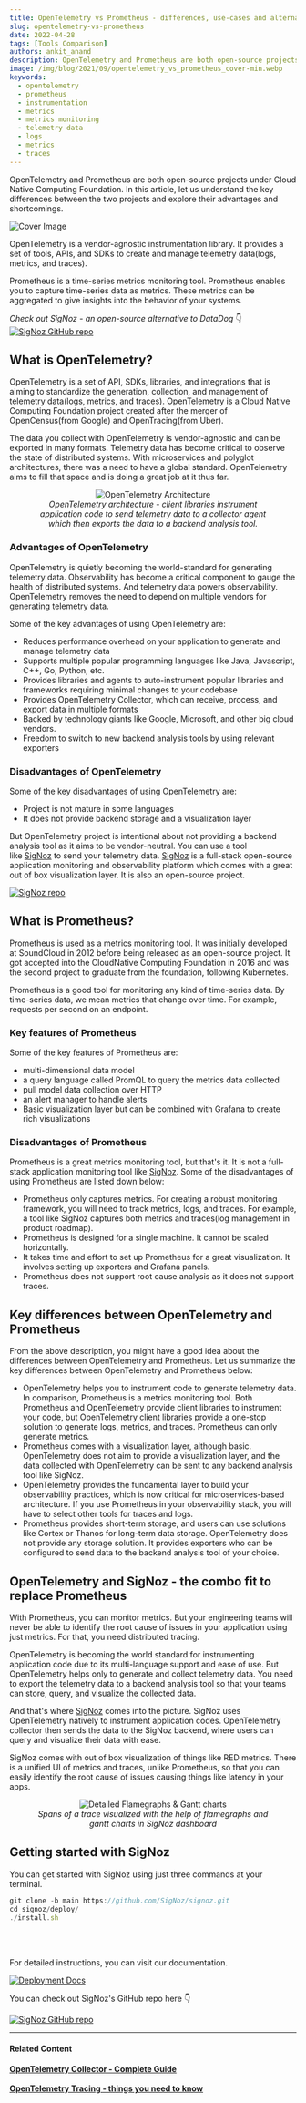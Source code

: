 ```yaml
---
title: OpenTelemetry vs Prometheus - differences, use-cases and alternatives
slug: opentelemetry-vs-prometheus
date: 2022-04-28
tags: [Tools Comparison]
authors: ankit_anand
description: OpenTelemetry and Prometheus are both open-source projects under Cloud Native Computing Foundation. One is used for managing telemetry data and the other is a metrics monitoring tool..
image: /img/blog/2021/09/opentelemetry_vs_prometheus_cover-min.webp
keywords:
  - opentelemetry
  - prometheus
  - instrumentation
  - metrics
  - metrics monitoring
  - telemetry data
  - logs
  - metrics
  - traces
---
```


<head>
  <link rel="canonical" href="https://signoz.io/blog/opentelemetry-vs-prometheus/"/>
</head>

OpenTelemetry and Prometheus are both open-source projects under Cloud Native Computing Foundation. In this article, let us understand the key differences between the two projects and explore their advantages and shortcomings.

<!--truncate-->

![Cover Image](/img/blog/2021/09/opentelemetry_vs_prometheus_cover-min.webp)

OpenTelemetry is a vendor-agnostic instrumentation library. It provides a set of tools, APIs, and SDKs to create and manage telemetry data(logs, metrics, and traces).

Prometheus is a time-series metrics monitoring tool. Prometheus enables you to capture time-series data as metrics. These metrics can be aggregated to give insights into the behavior of your systems.

*Check out SigNoz - an open-source alternative to DataDog* 👇
[![SigNoz GitHub repo](/img/blog/common/signoz_github.webp)](https://github.com/SigNoz/signoz?utm_source=blog&utm_medium=github_opentelemetry_vs_prometheus)


## What is OpenTelemetry?

OpenTelemetry is a set of API, SDKs, libraries, and integrations that is aiming to standardize the generation, collection, and management of telemetry data(logs, metrics, and traces). OpenTelemetry is a Cloud Native Computing Foundation project created after the merger of OpenCensus(from Google) and OpenTracing(from Uber).

The data you collect with OpenTelemetry is vendor-agnostic and can be exported in many formats. Telemetry data has become critical to observe the state of distributed systems. With microservices and polyglot architectures, there was a need to have a global standard. OpenTelemetry aims to fill that space and is doing a great job at it thus far.

<figure data-zoomable align='center'>
    <img src="/img/blog/2021/08/opentelemetry_architecture-min.webp" alt="OpenTelemetry Architecture"/>
    <figcaption><i>OpenTelemetry architecture - client libraries instrument application code to send telemetry data to a collector agent which then exports the data to a backend analysis tool.</i></figcaption>
</figure>

### Advantages of OpenTelemetry

OpenTelemetry is quietly becoming the world-standard for generating telemetry data. Observability has become a critical component to gauge the health of distributed systems. And telemetry data powers observability. OpenTelemetry removes the need to depend on multiple vendors for generating telemetry data.

Some of the key advantages of using OpenTelemetry are:

- Reduces performance overhead on your application to generate and manage telemetry data
- Supports multiple popular programming languages like Java, Javascript, C++, Go, Python, etc.
- Provides libraries and agents to auto-instrument popular libraries and frameworks requiring minimal changes to your codebase
- Provides OpenTelemetry Collector, which can receive, process, and export data in multiple formats
- Backed by technology giants like Google, Microsoft, and other big cloud vendors.
- Freedom to switch to new backend analysis tools by using relevant exporters

### Disadvantages of OpenTelemetry

Some of the key disadvantages of using OpenTelemetry are:

- Project is not mature in some languages
- It does not provide backend storage and a visualization layer

But OpenTelemetry project is intentional about not providing a backend analysis tool as it aims to be vendor-neutral. You can use a tool like [SigNoz](https://signoz.io/?utm_source=blog&utm_medium=opentelemetry_vs_prometheus) to send your telemetry data. [SigNoz](https://signoz.io/?utm_source=blog&utm_medium=opentelemetry_vs_prometheus) is a full-stack open-source application monitoring and observability platform which comes with a great out of box visualization layer. It is also an open-source project.

[![SigNoz repo](/img/blog/common/signoz_github.webp)](https://github.com/signoz/signoz)

## What is Prometheus?

Prometheus is used as a metrics monitoring tool. It was initially developed at SoundCloud in 2012 before being released as an open-source project. It got accepted into the CloudNative Computing Foundation in 2016 and was the second project to graduate from the foundation, following Kubernetes.

Prometheus is a good tool for monitoring any kind of time-series data. By time-series data, we mean metrics that change over time. For example, requests per second on an endpoint.

### Key features of Prometheus

Some of the key features of Prometheus are:

- multi-dimensional data model
- a query language called PromQL to query the metrics data collected
- pull model data collection over HTTP
- an alert manager to handle alerts
- Basic visualization layer but can be combined with Grafana to create rich visualizations

<Screenshot
    alt="Prometheus Architecture"
    height={500}
    src="/img/blog/2021/09/otel_vs_prometheus_prometheus_architecture-min.webp"
    title="Architecture of Prometheus (Source: Prometheus website)"
    width={700}
/>

### Disadvantages of Prometheus

Prometheus is a great metrics monitoring tool, but that's it. It is not a full-stack application monitoring tool like [SigNoz](https://signoz.io/?utm_source=blog&utm_medium=opentelemetry_vs_prometheus). Some of the disadvantages of using Prometheus are listed down below:

- Prometheus only captures metrics. For creating a robust monitoring framework, you will need to track metrics, logs, and traces. For example, a tool like SigNoz captures both metrics and traces(log management in product roadmap).
- Prometheus is designed for a single machine. It cannot be scaled horizontally.
- It takes time and effort to set up Prometheus for a great visualization. It involves setting up exporters and Grafana panels.
- Prometheus does not support root cause analysis as it does not support traces.

## Key differences between OpenTelemetry and Prometheus

From the above description, you might have a good idea about the differences between OpenTelemetry and Prometheus. Let us summarize the key differences between OpenTelemetry and Prometheus below:

- OpenTelemetry helps you to instrument code to generate telemetry data. In comparison, Prometheus is a metrics monitoring tool. Both Prometheus and OpenTelemetry provide client libraries to instrument your code, but OpenTelemetry client libraries provide a one-stop solution to generate logs, metrics, and traces. Prometheus can only generate metrics.
- Prometheus comes with a visualization layer, although basic. OpenTelemetry does not aim to provide a visualization layer, and the data collected with OpenTelemetry can be sent to any backend analysis tool like SigNoz.
- OpenTelemetry provides the fundamental layer to build your observability practices, which is now critical for microservices-based architecture. If you use Prometheus in your observability stack, you will have to select other tools for traces and logs.
- Prometheus provides short-term storage, and users can use solutions like Cortex or Thanos for long-term data storage. OpenTelemetry does not provide any storage solution. It provides exporters who can be configured to send data to the backend analysis tool of your choice.

## OpenTelemetry and SigNoz - the combo fit to replace Prometheus

With Prometheus, you can monitor metrics. But your engineering teams will never be able to identify the root cause of issues in your application using just metrics. For that, you need distributed tracing.

OpenTelemetry is becoming the world standard for instrumenting application code due to its multi-language support and ease of use. But OpenTelemetry helps only to generate and collect telemetry data. You need to export the telemetry data to a backend analysis tool so that your teams can store, query, and visualize the collected data.

And that's where [SigNoz](https://signoz.io/?utm_source=blog&utm_medium=opentelemetry_vs_prometheus) comes into the picture. SigNoz uses OpenTelemetry natively to instrument application codes. OpenTelemetry collector then sends the data to the SigNoz backend, where users can query and visualize their data with ease.

SigNoz comes with out of box visualization of things like RED metrics. There is a unified UI of metrics and traces, unlike Prometheus, so that you can easily identify the root cause of issues causing things like latency in your apps.

<!-- <Screenshot
    alt="SigNoz UI"
    height={500}
    src="/img/blog/common/signoz_charts_application_metrics.webp"
    title="SigNoz UI showing application overview metrics like RPS, 50th/90th/99th Percentile latencies, and Error Rate"
    width={700}
/> -->

<figure data-zoomable align='center'>
    <img src="/img/blog/common/signoz_flamegraphs.webp" alt="Detailed Flamegraphs & Gantt charts"/>
    <figcaption><i>Spans of a trace visualized with the help of flamegraphs and gantt charts in SigNoz dashboard</i></figcaption>
</figure>

## Getting started with SigNoz

You can get started with SigNoz using just three commands at your terminal.

```jsx
git clone -b main https://github.com/SigNoz/signoz.git
cd signoz/deploy/
./install.sh
```
<br></br>

For detailed instructions, you can visit our documentation.

[![Deployment Docs](/img/blog/common/deploy_docker_documentation.webp)](https://signoz.io/docs/install/docker/?utm_source=blog&utm_medium=opentelemetry_vs_prometheus)

You can check out SigNoz's GitHub repo here 👇

[![SigNoz GitHub repo](/img/blog/common/signoz_github.webp)](https://github.com/SigNoz/signoz)

___

#### **Related Content**

**[OpenTelemetry Collector - Complete Guide](https://signoz.io/blog/opentelemetry-collector-complete-guide/)**<br></br>
**[OpenTelemetry Tracing - things you need to know](https://signoz.io/blog/opentelemetry-tracing/)**<br></br>

